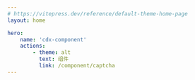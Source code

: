 ```yaml
---
# https://vitepress.dev/reference/default-theme-home-page
layout: home

hero:
    name: 'cdx-component'
    actions:
        - theme: alt
          text: 组件
          link: /component/captcha
---
```

